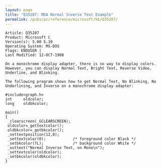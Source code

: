 ```yaml
---
layout: page
title: "Q35287: MDA Normal Inverse Text Example"
permalink: /pubs/pc/reference/microsoft/kb/Q35287/
---
```


	Article: Q35287
	Product: Microsoft C
	Version(s): 5.00 5.10
	Operating System: MS-DOS
	Flags: ENDUSER |
	Last Modified: 12-OCT-1988
	
	On a monochrome display adapter, there is no way to display colors.
	However, you can display Normal Text, Bright Text, Reverse Video,
	Underline, and Blinking.
	
	The following program shows how to get Normal Text, No Blinking, No
	Underlining, and Inverse on a monochrome display adapter:
	
	#include<graph.h>
	int     oldcolor;
	long    oldbkcolor;
	
	main()
	{
	 _clearscreen(_GCLEARSCREEN);
	 oldcolor=_gettextcolor();
	 oldbkcolor=_getbkcolor();
	 _settextposition(12,0);
	 _settextcolor(0);            /* foreground color Black */
	 _setbkcolor(7L);             /* background color White */
	 _outtext("Normal Inverse Text, on Mono\n");
	 _settextcolor(oldcolor);
	 _setbkcolor(oldbkcolor);
	}
